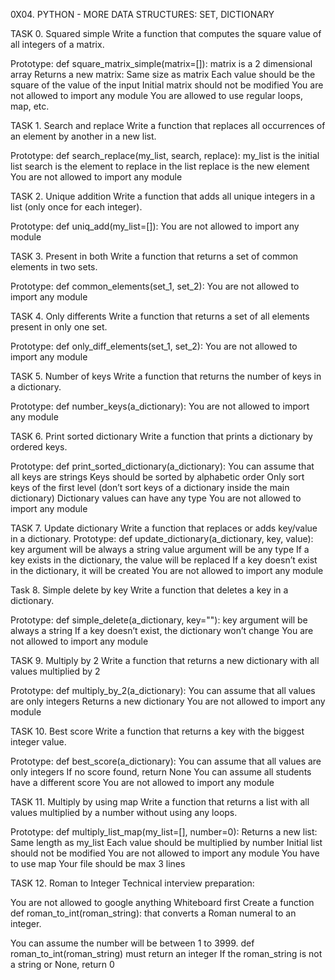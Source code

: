 0X04. PYTHON - MORE DATA STRUCTURES: SET, DICTIONARY

TASK 0. Squared simple
Write a function that computes the square value of all integers of a matrix.

Prototype: def square_matrix_simple(matrix=[]):
matrix is a 2 dimensional array
Returns a new matrix:
Same size as matrix
Each value should be the square of the value of the input
Initial matrix should not be modified
You are not allowed to import any module
You are allowed to use regular loops, map, etc.


TASK 1. Search and replace
Write a function that replaces all occurrences of an element by another in a new list.

Prototype: def search_replace(my_list, search, replace):
my_list is the initial list
search is the element to replace in the list
replace is the new element
You are not allowed to import any module


TASK 2. Unique addition
Write a function that adds all unique integers in a list (only once for each integer).

Prototype: def uniq_add(my_list=[]):
You are not allowed to import any module


TASK 3. Present in both
Write a function that returns a set of common elements in two sets.

Prototype: def common_elements(set_1, set_2):
You are not allowed to import any module


TASK 4. Only differents
Write a function that returns a set of all elements present in only one set.

Prototype: def only_diff_elements(set_1, set_2):
You are not allowed to import any module


TASK 5. Number of keys
Write a function that returns the number of keys in a dictionary.

Prototype: def number_keys(a_dictionary):
You are not allowed to import any module


TASK 6. Print sorted dictionary
Write a function that prints a dictionary by ordered keys.

Prototype: def print_sorted_dictionary(a_dictionary):
You can assume that all keys are strings
Keys should be sorted by alphabetic order
Only sort keys of the first level (don’t sort keys of a dictionary inside the main dictionary)
Dictionary values can have any type
You are not allowed to import any module


TASK 7. Update dictionary
Write a function that replaces or adds key/value in a dictionary.
Prototype: def update_dictionary(a_dictionary, key, value):
key argument will be always a string
value argument will be any type
If a key exists in the dictionary, the value will be replaced
If a key doesn’t exist in the dictionary, it will be created
You are not allowed to import any module



Task 8. Simple delete by key
Write a function that deletes a key in a dictionary.

Prototype: def simple_delete(a_dictionary, key=""):
key argument will be always a string
If a key doesn’t exist, the dictionary won’t change
You are not allowed to import any module


TASK 9. Multiply by 2
Write a function that returns a new dictionary with all values multiplied by 2

Prototype: def multiply_by_2(a_dictionary):
You can assume that all values are only integers
Returns a new dictionary
You are not allowed to import any module


TASK 10. Best score
Write a function that returns a key with the biggest integer value.

Prototype: def best_score(a_dictionary):
You can assume that all values are only integers
If no score found, return None
You can assume all students have a different score
You are not allowed to import any module


TASK 11. Multiply by using map
Write a function that returns a list with all values multiplied by a number without using any loops.

Prototype: def multiply_list_map(my_list=[], number=0):
Returns a new list:
Same length as my_list
Each value should be multiplied by number
Initial list should not be modified
You are not allowed to import any module
You have to use map
Your file should be max 3 lines


TASK 12. Roman to Integer
Technical interview preparation:

You are not allowed to google anything
Whiteboard first
Create a function def roman_to_int(roman_string): that converts a Roman numeral to an integer.

You can assume the number will be between 1 to 3999.
def roman_to_int(roman_string) must return an integer
If the roman_string is not a string or None, return 0
